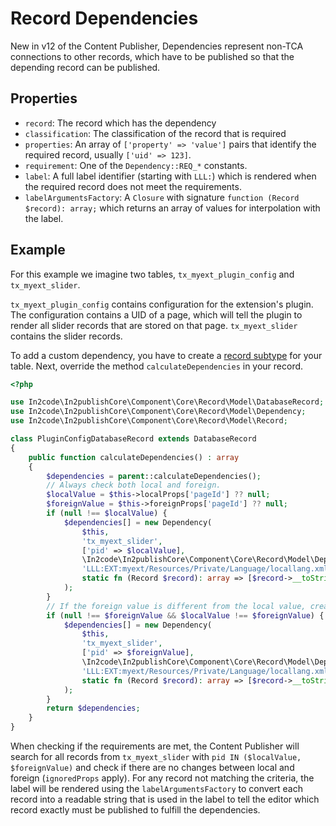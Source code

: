 # Record Dependencies

New in v12 of the Content Publisher, Dependencies represent non-TCA connections to other records, which have to be
published so that the depending record can be published.

## Properties

* `record`: The record which has the dependency
* `classification`: The classification of the record that is required
* `properties`: An array of `['property' => 'value']` pairs that identify the required record, usually `['uid' => 123]`.
* `requirement`: One of the `Dependency::REQ_*` constants.
* `label`: A full label identifier (starting with `LLL:`) which is rendered when the required record does not meet the
  requirements.
* `labelArgumentsFactory`: A `Closure` with signature `function (Record $record): array;` which returns an array of
  values for interpolation with the label.

## Example

For this example we imagine two tables, `tx_myext_plugin_config` and `tx_myext_slider`.

`tx_myext_plugin_config` contains configuration for the extension's plugin. The configuration contains a UID of a page,
which will tell the plugin to render all slider records that are stored on that page. `tx_myext_slider` contains the
slider records.

To add a custom dependency, you have to create a [record subtype](DatabaseRecordSubType.md) for your table. Next,
override the method `calculateDependencies` in your record.

```php
<?php

use In2code\In2publishCore\Component\Core\Record\Model\DatabaseRecord;
use In2code\In2publishCore\Component\Core\Record\Model\Dependency;
use In2code\In2publishCore\Component\Core\Record\Model\Record;

class PluginConfigDatabaseRecord extends DatabaseRecord
{
    public function calculateDependencies() : array
    {
        $dependencies = parent::calculateDependencies();
        // Always check both local and foreign.
        $localValue = $this->localProps['pageId'] ?? null;
        $foreignValue = $this->foreignProps['pageId'] ?? null;
        if (null !== $localValue) {
            $dependencies[] = new Dependency(
                $this,
                'tx_myext_slider',
                ['pid' => $localValue],
                \In2code\In2publishCore\Component\Core\Record\Model\Dependency::REQ_FULL_PUBLISHED,
                'LLL:EXT:myext/Resources/Private/Language/locallang.xml:record.dependency.slider.published',
                static fn (Record $record): array => [$record->__toString()]
            );
        }
        // If the foreign value is different from the local value, create another dependency with the foreign value.
        if (null !== $foreignValue && $localValue !== $foreignValue) {
            $dependencies[] = new Dependency(
                $this,
                'tx_myext_slider',
                ['pid' => $foreignValue],
                \In2code\In2publishCore\Component\Core\Record\Model\Dependency::REQ_FULL_PUBLISHED,
                'LLL:EXT:myext/Resources/Private/Language/locallang.xml:record.dependency.slider.published',
                static fn (Record $record): array => [$record->__toString()]
            );
        }
        return $dependencies;
    }
}
```

When checking if the requirements are met, the Content Publisher will search for all records from `tx_myext_slider`
with `pid IN ($localValue, $foreignValue)` and check if there are no changes between local and foreign (`ignoredProps`
apply). For any record not matching the criteria, the label will be rendered using the `labelArgumentsFactory` to
convert each record into a readable string that is used in the label to tell the editor which record exactly must be
published to fulfill the dependencies.
